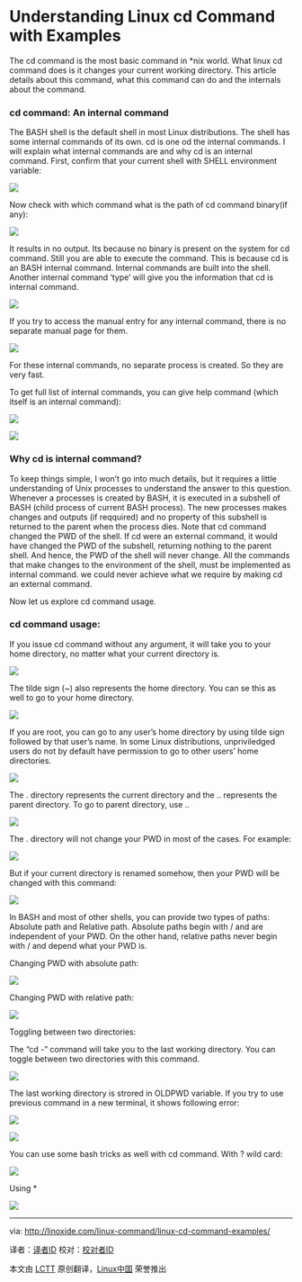 Understanding Linux cd Command with Examples
================================================================================
The cd command is the most basic command in *nix world. What linux cd command does is it changes your current working directory. This article details about this command, what this command can do and the internals about the command.

### cd command: An internal command ###

The BASH shell is the default shell in most Linux distributions. The shell has some internal commands of its own. cd is one od the internal commands. I will explain what internal commands are and why cd is an internal command. First, confirm that your current shell with SHELL environment variable:

![](http://linoxide.com/wp-content/uploads/2013/12/01.cd_shell.png)

Now check with which command what is the path of cd command binary(if any):

![](http://linoxide.com/wp-content/uploads/2013/12/02.cd_which.png)

It results in no output. Its because no binary is present on the system for cd command. Still you are able to execute the command. This is because cd is an BASH internal command. Internal commands are built into the shell. Another internal command ‘type’ will give you the information that cd is internal command.

![](http://linoxide.com/wp-content/uploads/2013/12/03.cd_type.png)

If you try to access the manual entry for any internal command, there is no separate manual page for them.

![](http://linoxide.com/wp-content/uploads/2013/12/04.cd_man.png)

For these internal commands, no separate process is created. So they are very fast.

To get full list of internal commands, you can give help command (which itself is an internal command):

![](http://linoxide.com/wp-content/uploads/2013/12/05.cd_help_1.png)

![](http://linoxide.com/wp-content/uploads/2013/12/06.cd_help_2.png)

### Why cd is internal command? ###

To keep things simple, I won’t go into much details, but it requires a little understanding of Unix processes to understand the answer to this question.
Whenever a processes is created by BASH, it is executed in a subshell of BASH (child process of current BASH process). The new processes makes changes and outputs (if reqquired) and no property of this subshell is returned to the parent when the process dies. Note that cd command changed the PWD of the shell. If cd were an external command, it would have changed the PWD of the subshell, returning nothing to the parent shell. And hence, the PWD of the shell will never change. All the commands that make changes to the environment of the shell, must be implemented as internal command. we could never achieve what we require by making cd an external command.

Now let us explore cd command usage.

### cd command usage: ###

If you issue cd command without any argument, it will take you to your home directory, no matter what your current directory is.

![](http://linoxide.com/wp-content/uploads/2013/12/07.cd_home.png)

The tilde sign (~) also represents the home directory. You can se this as well to go to your home directory.

![](http://linoxide.com/wp-content/uploads/2013/12/08.cd_home_tilde.png)

If you are root, you can go to any user’s home directory by using tilde sign followed by that user’s name. In some Linux distributions, unpriviledged users do not by default have permission to go to other users’ home directories. 

![](http://linoxide.com/wp-content/uploads/2013/12/09.cd_home_user.png)

The . directory represents the current directory and the .. represents the parent directory. To go to parent directory, use ..

![](http://linoxide.com/wp-content/uploads/2013/12/10.cd_parent.png)

The . directory will not change your PWD in most of the cases. For example:

![](http://linoxide.com/wp-content/uploads/2013/12/11.cd_dot.png)

But if your current directory is renamed somehow, then your PWD will be changed with this command:

![](http://linoxide.com/wp-content/uploads/2013/12/12.cd_dot_renamed.png)

In BASH and most of other shells, you can provide two types of paths: Absolute path and Relative path. Absolute paths begin with / and are independent of your PWD. On the other hand, relative paths never begin with / and depend what your PWD is.

Changing PWD with absolute path:

![](http://linoxide.com/wp-content/uploads/2013/12/13.cd_abs_path.png)

Changing PWD with relative path:

![](http://linoxide.com/wp-content/uploads/2013/12/14cd_rel_path.png)

Toggling between two directories:

The “cd -” command will take you to the last working directory. You can toggle between two directories with this command.

![](http://linoxide.com/wp-content/uploads/2013/12/15.cd_toggle.png)

The last working directory is strored in OLDPWD variable. If you try to use previous command in a new terminal, it shows following error:

![](http://linoxide.com/wp-content/uploads/2013/12/16.cd_OLDPWD_not_set.png)

![](http://linoxide.com/wp-content/uploads/2013/12/16.cd_OLDPWD_not_set.png)

You can use some bash tricks as well with cd command.
With ? wild card:

![](http://linoxide.com/wp-content/uploads/2013/12/17.cd_question_mark_wild_card.png)

Using *

![](http://linoxide.com/wp-content/uploads/2013/12/18.cd_star_wild_card.png)

--------------------------------------------------------------------------------

via: http://linoxide.com/linux-command/linux-cd-command-examples/

译者：[译者ID](https://github.com/译者ID) 校对：[校对者ID](https://github.com/校对者ID)

本文由 [LCTT](https://github.com/LCTT/TranslateProject) 原创翻译，[Linux中国](http://linux.cn/) 荣誉推出

[1]:
[2]:
[3]:
[4]:
[5]:
[6]:
[7]:
[8]:
[9]:
[10]:
[11]:
[12]: